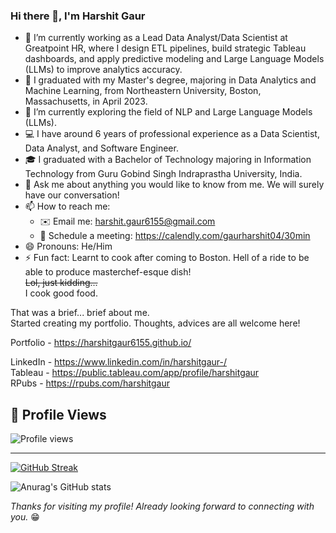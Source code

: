 ### Hi there 👋, I'm Harshit Gaur

- :briefcase: I’m currently working as a Lead Data Analyst/Data Scientist at Greatpoint HR, where I design ETL pipelines, build strategic Tableau dashboards, and apply predictive modeling and Large Language Models (LLMs) to improve analytics accuracy.
- :school: I graduated with my Master's degree, majoring in Data Analytics and Machine Learning, from Northeastern University, Boston, Massachusetts, in April 2023.
- 🌱 I’m currently exploring the field of NLP and Large Language Models (LLMs).
- :computer: I have around 6 years of professional experience as a Data Scientist, Data Analyst, and Software Engineer.
- :mortar_board: I graduated with a Bachelor of Technology majoring in Information Technology from Guru Gobind Singh Indraprastha University, India.
- 💬 Ask me about anything you would like to know from me. We will surely have our conversation!
- 📫 How to reach me:
  - ✉️ Email me: harshit.gaur6155@gmail.com
  - 📅 Schedule a meeting: https://calendly.com/gaurharshit04/30min
- 😄 Pronouns: He/Him
- ⚡ Fun fact: Learnt to cook after coming to Boston. Hell of a ride to be able to produce masterchef-esque dish! 
              </br>~~Lol, just kidding...~~ 
              </br>I cook good food. 

That was a brief... brief about me. </br>
Started creating my portfolio. Thoughts, advices are all welcome here!

Portfolio - https://harshitgaur6155.github.io/ </br>

LinkedIn - https://www.linkedin.com/in/harshitgaur-/ </br>
Tableau - https://public.tableau.com/app/profile/harshitgaur </br>
RPubs - https://rpubs.com/harshitgaur </br>

## 📌 Profile Views

![Profile views](https://komarev.com/ghpvc/?username=harshitgaur6155&color=brightgreen)

---
<!-- ![Anurag's GitHub stats](https://github-readme-stats.vercel.app/api?username=harshitgaur6155&show_icons=true&theme=radical) --> 

[![GitHub Streak](https://streak-stats.demolab.com/?user=harshitgaur6155&theme=radical)](https://git.io/streak-stats)

![Anurag's GitHub stats](https://github-readme-stats.vercel.app/api/top-langs/?username=harshitgaur6155&theme=radical)


*_Thanks for visiting my profile! Already looking forward to connecting with you._* :grin:
